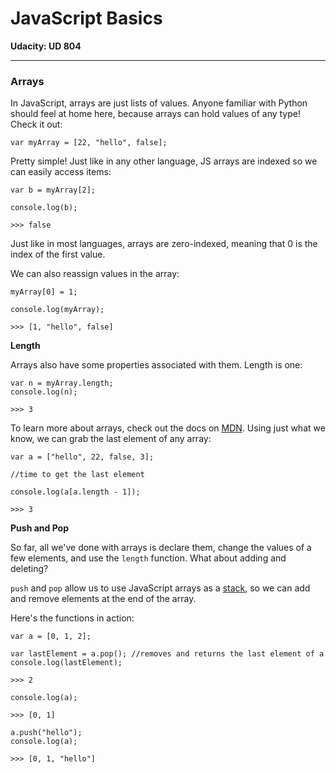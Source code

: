 # JavaScript Basics

**Udacity: UD 804**

---

### Arrays

In JavaScript, arrays are just lists of values. Anyone familiar with Python should feel at home here, because arrays can hold values of any type! Check it out:

    var myArray = [22, "hello", false];
    
Pretty simple! Just like in any other language, JS arrays are indexed so we can easily access items:

    var b = myArray[2];
    
    console.log(b);
    
    >>> false
    
Just like in most languages, arrays are zero-indexed, meaning that 0 is the index of the first value.

We can also reassign values in the array:

    myArray[0] = 1;
    
    console.log(myArray);
    
    >>> [1, "hello", false]

**Length**

Arrays also have some properties associated with them. Length is one:

    var n = myArray.length;
    console.log(n);
    
    >>> 3
    
To learn more about arrays, check out the docs on [MDN](https://developer.mozilla.org/en-US/docs/Web/JavaScript/Reference/Global_Objects/Array). Using just what we know, we can grab the last element of any array:

    var a = ["hello", 22, false, 3];
    
    //time to get the last element
    
    console.log(a[a.length - 1]);
    
    >>> 3
    
**Push and Pop**

So far, all we've done with arrays is declare them, change the values of a few elements, and use the `length` function. What about adding and deleting?

`push` and `pop` allow us to use JavaScript arrays as a [stack](http://www.cs.cmu.edu/~adamchik/15-121/lectures/Stacks%20and%20Queues/Stacks%20and%20Queues.html), so we can add and remove elements at the end of the array.

Here's the functions in action:

    var a = [0, 1, 2];
    
    var lastElement = a.pop(); //removes and returns the last element of a
    console.log(lastElement);
    
    >>> 2
    
    console.log(a);
    
    >>> [0, 1]
    
    a.push("hello");
    console.log(a);
    
    >>> [0, 1, "hello"]